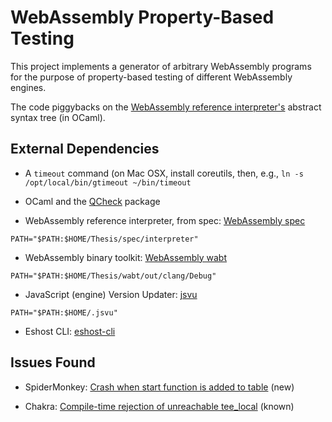 # WebAssembly Property-Based Testing

This project implements a generator of arbitrary WebAssembly programs
for the purpose of property-based testing of different WebAssembly engines.

The code piggybacks on the [WebAssembly reference interpreter's](https://github.com/WebAssembly/spec) 
abstract syntax tree (in OCaml).


## External Dependencies

* A `timeout` command
  (on Mac OSX, install coreutils, then, e.g., `ln -s /opt/local/bin/gtimeout ~/bin/timeout`

* OCaml and the [QCheck](https://github.com/c-cube/qcheck) package

* WebAssembly reference interpreter, from spec: [WebAssembly spec](https://github.com/WebAssembly/spec)
```
PATH="$PATH:$HOME/Thesis/spec/interpreter"
```

* WebAssembly binary toolkit: [WebAssembly wabt](https://github.com/WebAssembly/wabt)
```
PATH="$PATH:$HOME/Thesis/wabt/out/clang/Debug"
```

* JavaScript (engine) Version Updater: [jsvu](https://github.com/GoogleChromeLabs/jsvu)
```
PATH="$PATH:$HOME/.jsvu"
```

* Eshost CLI: [eshost-cli](https://github.com/bterlson/eshost-cli)


## Issues Found

* SpiderMonkey: [Crash when start function is added to table](https://bugzilla.mozilla.org/show_bug.cgi?id=1545086)  (new)

* Chakra: [Compile-time rejection of unreachable tee_local](https://github.com/microsoft/ChakraCore/issues/6185)  (known)
